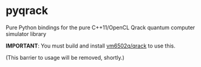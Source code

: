 # pyqrack
Pure Python bindings for the pure C++11/OpenCL Qrack quantum computer simulator library

**IMPORTANT**: You must build and install [vm6502q/qrack](https://github.com/vm6502q/qrack) to use this.

(This barrier to usage will be removed, shortly.)
